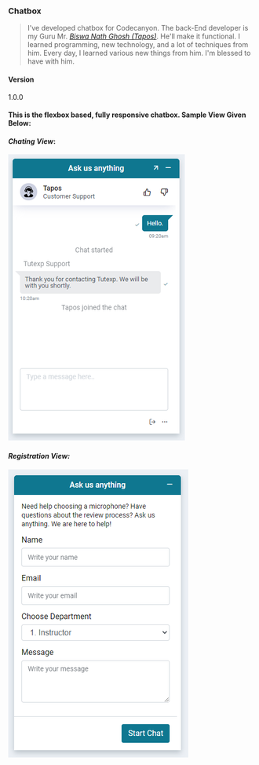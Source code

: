 ### Chatbox

> I've developed chatbox for Codecanyon. The back-End developer is my Guru Mr. _[Biswa Nath Ghosh (Tapos)](https://github.com/tapos007)_. He'll make it functional. I learned programming, new technology, and a lot of techniques from him. Every day, I learned various new things from him. I'm blessed to have with him. 

#### Version

1.0.0

#### This is the flexbox based, fully responsive chatbox. Sample View Given Below:
#### _Chating View_:
![alt text](assets/sample-view/4.PNG)

#### _Registration View:_
![alt text](assets/sample-view/1.PNG)
